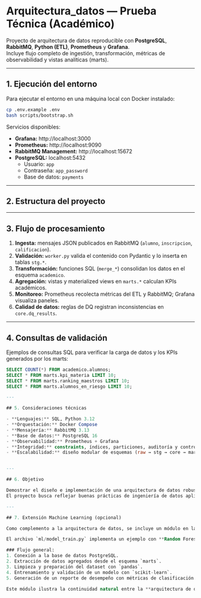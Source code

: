 # Arquitectura_datos — Prueba Técnica (Académico)

Proyecto de arquitectura de datos reproducible con **PostgreSQL**, **RabbitMQ**, **Python (ETL)**, **Prometheus** y **Grafana**.  
Incluye flujo completo de ingestión, transformación, métricas de observabilidad y vistas analíticas (marts).

---

## 1. Ejecución del entorno

Para ejecutar el entorno en una máquina local con Docker instalado:

```bash
cp .env.example .env
bash scripts/bootstrap.sh
```

Servicios disponibles:
- **Grafana:** http://localhost:3000  
- **Prometheus:** http://localhost:9090  
- **RabbitMQ Management:** http://localhost:15672  
- **PostgreSQL:** localhost:5432  
  - Usuario: `app`  
  - Contraseña: `app_password`  
  - Base de datos: `payments`
---

## 2. Estructura del proyecto

---

## 3. Flujo de procesamiento

1. **Ingesta:** mensajes JSON publicados en RabbitMQ (`alumno`, `inscripcion`, `calificacion`).  
2. **Validación:** `worker.py` valida el contenido con Pydantic y lo inserta en tablas `stg.*`.  
3. **Transformación:** funciones SQL (`merge_*`) consolidan los datos en el esquema `academico`.  
4. **Agregación:** vistas y materialized views en `marts.*` calculan KPIs académicos.  
5. **Monitoreo:** Prometheus recolecta métricas del ETL y RabbitMQ; Grafana visualiza paneles.  
6. **Calidad de datos:** reglas de DQ registran inconsistencias en `core.dq_results`.

---

## 4. Consultas de validación

Ejemplos de consultas SQL para verificar la carga de datos y los KPIs generados por los marts:

```sql
SELECT COUNT(*) FROM academico.alumnos;
SELECT * FROM marts.kpi_materia LIMIT 10;
SELECT * FROM marts.ranking_maestros LIMIT 10;
SELECT * FROM marts.alumnos_en_riesgo LIMIT 10;

---

## 5. Consideraciones técnicas

- **Lenguajes:** SQL, Python 3.12  
- **Orquestación:** Docker Compose  
- **Mensajería:** RabbitMQ 3.13  
- **Base de datos:** PostgreSQL 16  
- **Observabilidad:** Prometheus + Grafana  
- **Integridad:** constraints, índices, particiones, auditoría y control de calidad  
- **Escalabilidad:** diseño modular de esquemas (raw → stg → core → marts)


---

## 6. Objetivo

Demostrar el diseño e implementación de una arquitectura de datos robusta y auditable, con componentes de ingesta, transformación, almacenamiento, monitoreo y gobierno de datos.  
El proyecto busca reflejar buenas prácticas de ingeniería de datos aplicadas a un caso académico reproducible en un entorno Docker.

---

## 7. Extensión Machine Learning (opcional)

Como complemento a la arquitectura de datos, se incluye un módulo en la carpeta `ml/` que demuestra cómo utilizar los datos transformados (`marts.*`) para un flujo básico de aprendizaje automático.

El archivo `ml/model_train.py` implementa un ejemplo con **Random Forest Classifier** para identificar alumnos en riesgo académico a partir de su promedio histórico.

### Flujo general:
1. Conexión a la base de datos PostgreSQL.
2. Extracción de datos agregados desde el esquema `marts`.
3. Limpieza y preparación del dataset con `pandas`.
4. Entrenamiento y validación de un modelo con `scikit-learn`.
5. Generación de un reporte de desempeño con métricas de clasificación.

Este módulo ilustra la continuidad natural entre la **arquitectura de datos** y la **aplicación de modelos de machine learning** dentro del mismo entorno.

